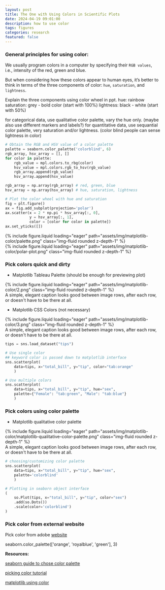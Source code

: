 ```yaml
---
layout: post
title: The One with Using Colors in Scientific Plots
date: 2024-04-19 09:01:00
description: how to use color 
tags: figures
categories: research
featured: false
---
```


### General principles for using color:

We usually program colors in a computer by specifying their `RGB values`, i.e., intensity of the red, green and blue.

But when considering how these colors appear to human eyes, it’s better to think in terms of the three components of color: `hue`, `saturation`, and `lightness`.

Explain the three components using color wheel in ppt.
hue: rainbow
saturation: grey - bold color (start with 100%)
lightness: black - white (start with 50%)

for categorical data, use qualitative color palette, vary the hue only. (maybe also use different markers and labels?)
for quantitative data, use sequantial color palette, very saturation and/or lightness. (color blind people can sense lightness in color)

```python
# Obtain the RGB and HSV value of a color palette
palette = seaborn.color_palette('colorblind', 6)
rgb_array, hsv_array = [], []
for color in palette:
    rgb_value = mpl.colors.to_rbg(color)
    hsv_value = mpl.colors.rgb_to_hsv(rgb_value)
    rgb_array.append(rgb_value)
    hsv_array.append(hsv_value)

rgb_array = np.array(rgb_array) # red, green, blue
hsv_array = np.array(hsv_array) # hue, saturation, lightness

# Plot the color wheel with hue and saturation
fig = plt.figure()
ax = fig.add_subplot(projection='polar')
ax.scatter(x = 2 * np.pi * hsv_array[:, 0], 
           y = hsv_array[:, 1],
           color = [color for color in palette])
ax.set_yticks([])
```

<div class="row mt-3">
    <div class="col-sm mt-3 mt-md-0">
        {% include figure.liquid loading="eager" path="assets/img/matplotlib-color/palette.png" class="img-fluid rounded z-depth-1" %}
    </div>
    <div class="col-sm mt-3 mt-md-0">
        {% include figure.liquid loading="eager" path="assets/img/matplotlib-color/polar-plot.png" class="img-fluid rounded z-depth-1" %}
    </div>
</div>

### Pick colors quick and dirty

- Matplotlib Tableau Palette (should be enough for previewing plot)

<div class="row mt-3">
    <div class="col-sm mt-3 mt-md-0">
        {% include figure.liquid loading="eager" path="assets/img/matplotlib-color/2.png" class="img-fluid rounded z-depth-1" %}
    </div>
</div>
<div class="caption">
    A simple, elegant caption looks good between image rows, after each row, or doesn't have to be there at all.
</div>

- Matplotlib CSS Colors (not necessary)

<div class="row mt-3">
    <div class="col-sm mt-3 mt-md-0">
        {% include figure.liquid loading="eager" path="assets/img/matplotlib-color/3.png" class="img-fluid rounded z-depth-1" %}
    </div>
</div>
<div class="caption">
    A simple, elegant caption looks good between image rows, after each row, or doesn't have to be there at all.
</div>

```python
tips = sns.load_dataset("tips")

# Use single color
## keyword color is passed down to matplotlib interface
sns.scatterplot(
    data=tips, x="total_bill", y="tip", color="tab:orange"
    ) 

# Use multiple colors
sns.scatterplot(
    data=tips, x="total_bill", y="tip", hue="sex", 
    palette={"Female": "tab:green", "Male": "tab:blue"}
    )
```


### Pick colors using color palette
- Matplotlib qualitative color palette

<div class="row mt-3">
    <div class="col-sm mt-3 mt-md-0">
        {% include figure.liquid loading="eager" path="assets/img/matplotlib-color/matplotlib-qualitative-color-palette.png" class="img-fluid rounded z-depth-1" %}
    </div>
</div>
<div class="caption">
    A simple, elegant caption looks good between image rows, after each row, or doesn't have to be there at all.
</div>

```python
# choosing/customizing color palette
sns.scatterplot(
    data=tips, x="total_bill", y="tip", hue="sex", 
    palette='colorblind'
    )

# Plotting in seaborn object interface
(
    so.Plot(tips, x="total_bill", y="tip", color="sex")
    .add(so.Dots())
    .scale(color='colorblind')
)
```


### Pick color from external website
Pick color from adobe [website](https://color.adobe.com/create/color-wheel/)

seaborn.color_palette(['orange', 'royalblue', 'green'], 3)

**Resources:**

[seaborn guide to chose color palette](https://seaborn.pydata.org/tutorial/color_palettes.html)

[picking color tutorial](https://www.storytellingwithdata.com/blog/2020/5/6/picking-the-right-colors)


[matplotlib using color](https://matplotlib.org/stable/gallery/color/named_colors.html)